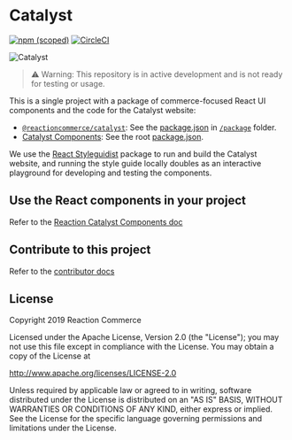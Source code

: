 # Catalyst

[![npm (scoped)](https://img.shields.io/npm/v/@reactioncommerce/catalyst.svg)](https://www.npmjs.com/package/@reactioncommerce/catalyst)
 [![CircleCI](https://circleci.com/gh/reactioncommerce/catalyst.svg?style=svg)](https://circleci.com/gh/reactioncommerce/catalyst)

![Catalyst](https://blog.reactioncommerce.com/content/images/2018/09/style-guide-artwork.jpg)

> ⚠️ Warning: This repository is in active development and is not ready for testing or usage.

This is a single project with a package of commerce-focused React UI components and the code for the Catalyst website:

- [`@reactioncommerce/catalyst`](https://www.npmjs.com/package/@reactioncommerce/catalyst): See the [package.json](https://github.com/reactioncommerce/catalyst/blob/master/package/package.json) in [`/package`](https://github.com/reactioncommerce/catalyst/tree/master/package) folder.
- [Catalyst Components](https://catalyst.reactioncommerce.com/): See the root [package.json](https://github.com/reactioncommerce/catalyst/blob/master/package.json).

We use the [React Styleguidist](https://react-styleguidist.js.org/) package to run and build the Catalyst website, and running the style guide locally doubles as an interactive playground for developing and testing the components.

## Use the React components in your project

Refer to the [Reaction Catalyst Components doc](https://catalyst.reactioncommerce.com/#/Introduction/Using%20Components)

## Contribute to this project

Refer to the [contributor docs](./docs)

## License

Copyright 2019 Reaction Commerce

Licensed under the Apache License, Version 2.0 (the "License"); you may not use this file except in compliance with the License. You may obtain a copy of the License at

   http://www.apache.org/licenses/LICENSE-2.0

Unless required by applicable law or agreed to in writing, software distributed under the License is distributed on an "AS IS" BASIS, WITHOUT WARRANTIES OR CONDITIONS OF ANY KIND, either express or implied. See the License for the specific language governing permissions and limitations under the License.
